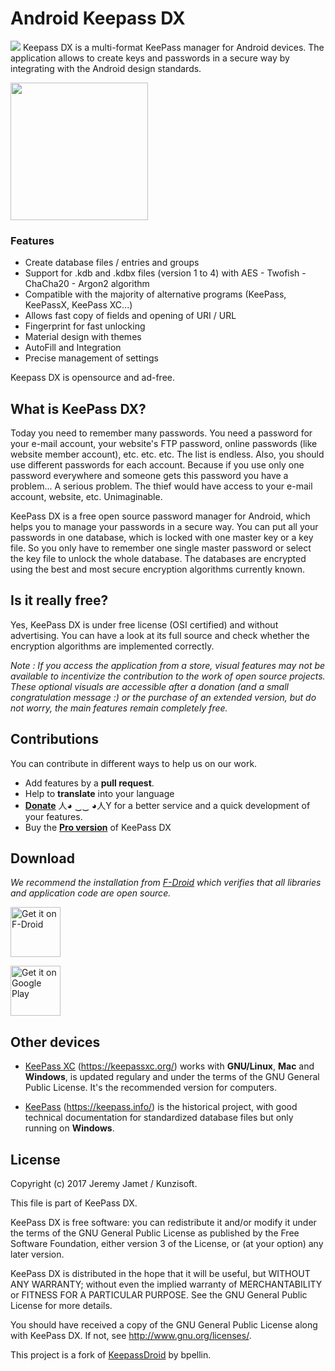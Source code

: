 # Android Keepass DX

<img src="https://raw.githubusercontent.com/Kunzisoft/KeePassDX/master/art/icon.png"> Keepass DX is a multi-format KeePass manager for Android devices. The application allows to create keys and passwords in a secure way by integrating with the Android design standards.

<img src="https://raw.githubusercontent.com/Kunzisoft/KeePassDX/master/art/screen.jpg" width="220">

### Features

 * Create database files / entries and groups
 * Support for .kdb and .kdbx files (version 1 to 4) with AES - Twofish - ChaCha20 - Argon2 algorithm
 * Compatible with the majority of alternative programs (KeePass, KeePassX, KeePass XC...)
 * Allows fast copy of fields and opening of URI / URL
 * Fingerprint for fast unlocking
 * Material design with themes
 * AutoFill and Integration
 * Precise management of settings

Keepass DX is opensource and ad-free. 

## What is KeePass DX?

Today you need to remember many passwords. You need a password for your e-mail account, your website's FTP password, online passwords (like website member account), etc. etc. etc. The list is endless. Also, you should use different passwords for each account. Because if you use only one password everywhere and someone gets this password you have a problem... A serious problem. The thief would have access to your e-mail account, website, etc. Unimaginable.

KeePass DX is a free open source password manager for Android, which helps you to manage your passwords in a secure way. You can put all your passwords in one database, which is locked with one master key or a key file. So you only have to remember one single master password or select the key file to unlock the whole database. The databases are encrypted using the best and most secure encryption algorithms currently known.

## Is it really free?

Yes, KeePass DX is under free license (OSI certified) and without advertising. You can have a look at its full source and check whether the encryption algorithms are implemented correctly.

*Note : If you access the application from a store, visual features may not be available to incentivize the contribution to the work of open source projects. These optional visuals are accessible after a donation (and a small congratulation message :) or the purchase of an extended version, but do not worry, the main features remain completely free.*

## Contributions

You can contribute in different ways to help us on our work.

* Add features by a **pull request**.
* Help to **translate** into your language
* **[Donate](https://www.kunzisoft.com/donation)**  人◕ ‿‿ ◕人Y for a better service and a quick development of your features.
* Buy the **[Pro version](https://play.google.com/store/apps/details?id=com.kunzisoft.keepass.pro)** of KeePass DX

## Download

*We recommend the installation from [F-Droid](https://f-droid.org/en/packages/com.kunzisoft.keepass.libre/) which verifies that all libraries and application code are open source.*

[<img src="https://f-droid.org/badge/get-it-on.png"
      alt="Get it on F-Droid"
      height="80">](https://f-droid.org/en/packages/com.kunzisoft.keepass.libre/)

[<img src="https://play.google.com/intl/en_us/badges/images/generic/en_badge_web_generic.png"
      alt="Get it on Google Play"
	height="80">](https://play.google.com/store/apps/details?id=com.kunzisoft.keepass.free)
	
## Other devices

- [KeePass XC](https://keepassxc.org/) (https://keepassxc.org/) works with **GNU/Linux**, **Mac** and **Windows**, is updated regulary and under the terms of the GNU General Public License. It's the recommended version for computers.

- [KeePass](https://keepass.info/) (https://keepass.info/) is the historical project, with good technical documentation for standardized database files but only running on **Windows**.

## License

 Copyright (c) 2017 Jeremy Jamet / Kunzisoft.

 This file is part of KeePass DX.

  KeePass DX is free software: you can redistribute it and/or modify
  it under the terms of the GNU General Public License as published by
  the Free Software Foundation, either version 3 of the License, or
  (at your option) any later version.

  KeePass DX is distributed in the hope that it will be useful,
  but WITHOUT ANY WARRANTY; without even the implied warranty of
  MERCHANTABILITY or FITNESS FOR A PARTICULAR PURPOSE.  See the
  GNU General Public License for more details.

  You should have received a copy of the GNU General Public License
  along with KeePass DX.  If not, see <http://www.gnu.org/licenses/>.
  
  This project is a fork of [KeepassDroid](https://github.com/bpellin/keepassdroid) by bpellin.
